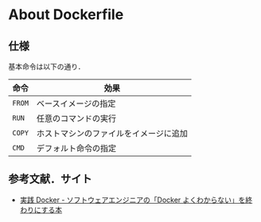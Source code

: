 # About Dockerfile

## 仕様
基本命令は以下の通り．

|  命令  |  効果  |
| ---- | ---- |
|  `FROM`  |  ベースイメージの指定  |
|  `RUN`  |  任意のコマンドの実行  |
|  `COPY`  |  ホストマシンのファイルをイメージに追加  |
|  `CMD`  |  デフォルト命令の指定  |

## 参考文献．サイト
- [実践 Docker - ソフトウェアエンジニアの「Docker よくわからない」を終わりにする本](https://zenn.dev/suzuki_hoge/books/2022-03-docker-practice-8ae36c33424b59)